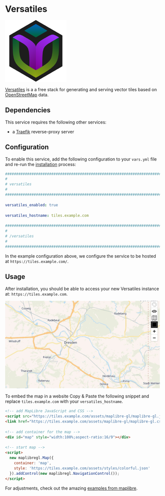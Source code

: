 # Versatiles

![Versatiles Logo](../assets/versatiles/logo.png)

[Versatiles](https://versatiles.org) is a a free stack for generating and serving vector tiles based on [OpenStreetMap](https://openstreetmap.com) data.


## Dependencies

This service requires the following other services:

- a [Traefik](traefik.md) reverse-proxy server


## Configuration

To enable this service, add the following configuration to your `vars.yml` file and re-run the [installation](../installing.md) process:

```yaml
########################################################################
#                                                                      #
# versatiles                                                           #
#                                                                      #
########################################################################

versatiles_enabled: true

versatiles_hostname: tiles.example.com

########################################################################
#                                                                      #
# /versatiles                                                          #
#                                                                      #
########################################################################
```

In the example configuration above, we configure the service to be hosted at `https://tiles.example.com/`.


## Usage

After installation, you should be able to access your new Versatiles instance at: `https://tiles.example.com`.

![Map of Dresden](../assets/versatiles/map-example.jpeg)


To embed the map in a website Copy & Paste the following snippet and replace `tiles.example.com` with your `versatiles_hostname`.

```html
<!-- add MapLibre JavaScript and CSS -->
<script src="https://tiles.example.com/assets/maplibre-gl/maplibre-gl.js"></script>
<link href="https://tiles.example.com/assets/maplibre-gl/maplibre-gl.css" rel="stylesheet" />

<!-- add container for the map -->
<div id="map" style="width:100%;aspect-ratio:16/9"></div>

<!-- start map -->
<script>
  new maplibregl.Map({
    container: 'map',
    style: 'https://tiles.example.com/assets/styles/colorful.json'
  }).addControl(new maplibregl.NavigationControl());
</script>
```

For adjustments, check out the amazing [examples from maplibre](https://maplibre.org/maplibre-gl-js/docs/examples/).
